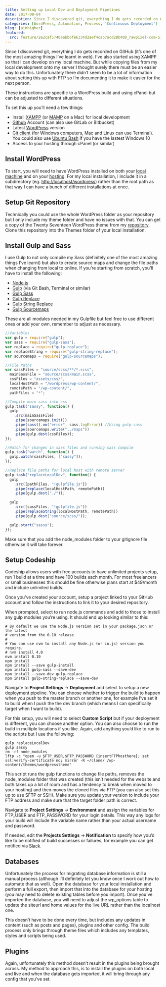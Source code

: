 ```yaml
---
title: Setting up Local Dev and Deployment Pipelines
date: 2017-09-04
description: Since I discovered git, everything I do gets recorded on GitHub (it’s one of the most amazing things I’ve learnt in web). I’ve also started using XAMPP so that I can develop on my local machine. But while copying files from my local development onto my server I thought surely there must be an easier way to do this.
categories: [WordPress, Automation, Process, 'Continuous Deployment']
blog: [aimhigher]
featured:
  src: feature/2e2caf5740aabb6fe6334d2aef4cab7acd28b408_rawpixel-com-579231-unsplash.jpg
---
```


Since I discovered git, everything I do gets recorded on GitHub (it’s one of the most amazing things I’ve learnt in web). I’ve also started using XAMPP so that I can develop on my local machine. But while copying files from my local development onto my server I thought surely there must be an easier way to do this. Unfortunately there didn’t seem to be a lot of information about setting this up with FTP so I’m documenting it to make it easier for the next person.

These instructions are specific to a WordPress build and using cPanel but can be adjusted to different situations.

To set this up you’ll need a few things:

- Install [XAMPP](https://www.apachefriends.org/index.html) (or [MAMP](https://www.mamp.info/en/) on a Mac) for local development
- [Github](https://github.com/) Account (can also use GitLab or Bitbucket)
- Latest [WordPress](https://en-au.wordpress.org/) version
- [Git client](https://git-for-windows.github.io/) (for Windows computers, Mac and Linux can use Terminal). You could also use [Ubuntu Bash](https://msdn.microsoft.com/en-au/commandline/wsl/install_guide) if you have the lastest Windows 10
- Access to your hosting through cPanel (or similar)

## Install WordPress

To start, you will need to have WordPress installed on both your [local machine](https://premium.wpmudev.org/blog/setting-up-xampp/) and on your [hosting](https://codex.wordpress.org/Installing_WordPress). For my local installation, I include it in a subdirectory (eg. <http://localhost/wordpress>) rather than the root path as that way I can have a bunch of different installations at once.

## Setup Git Repository

Technically you could use the whole WordPress folder as your repository but I only include my theme folder and have no issues with that. You can get a copy of the Twenty Seventeen WordPress theme from my [repository](https://github.com/amykapernick/wordpress). Clone this repository into the Themes folder of your local installation.

## Install Gulp and Sass

I use Gulp to not only compile my Sass (definitely one of the most amazing things I’ve learnt) but also to create source maps and change the file paths when changing from local to online. If you’re starting from scratch, you’ll have to install the following:

- [Node.js](https://nodejs.org/en/)
- [Gulp](https://www.npmjs.com/package/gulp-install) (via Git Bash, Terminal or similar)
- [Gulp Sass](https://www.npmjs.com/package/gulp-sass)
- [Gulp Replace](https://www.npmjs.com/package/gulp-replace)
- [Gulp String Replace](https://www.npmjs.com/package/gulp-string-replace)
- [Gulp Sourcemaps](https://www.npmjs.com/package/gulp-sourcemaps)

These are all modules needed in my Gulpfile but feel free to use different ones or add your own, remember to adjust as necessary.

```javascript
//Variables
var gulp = require("gulp");
var sass = require("gulp-sass");
var replace = require("gulp-replace");
var replaceString = require("gulp-string-replace");
var sourcemaps = require("gulp-sourcemaps");

//File Paths
var sassFiles = "source/scss/**/*.scss",
  mainSassFile = "source/scss/main.scss",
  cssFiles = "assets/css/",
  localHostPath = "/wordpress/wp-content/",
  remotePath = "/wp-content/",
  pathFiles = "*";

//Compile main sass into css
gulp.task("sassy", function() {
  gulp
    .src(mainSassFile)
    .pipe(sourcemaps.init())
    .pipe(sass().on("error", sass.logError)) //Using gulp-sass
    .pipe(sourcemaps.write("../maps"))
    .pipe(gulp.dest(cssFiles));
});

//Watch for changes in sass files and running sass compile
gulp.task("watch", function() {
  gulp.watch(sassFiles, ["sassy"]);
});

//Replace file paths for local host with remote server
gulp.task("replaceLocalDev", function() {
  gulp
    .src([pathFiles, "!gulpfile.js"])
    .pipe(replace(localHostPath, remotePath))
    .pipe(gulp.dest("./"));

  gulp
    .src([sassFiles, "!gulpfile.js"])
    .pipe(replaceString(localHostPath, remotePath))
    .pipe(gulp.dest("source/scss/"));

  gulp.start("sassy");
});
```

Make sure that you add the node_modules folder to your gitignore file otherwise it will take forever.

## Setup Codeship

Codeship allows users with free accounts to have unlimited projects setup, run 1 build at a time and have 100 builds each month. For most freelancers or small businesses this should be fine otherwise plans start at \$49/month and include unlimited builds.

Once you’ve created your account, setup a project linked to your GitHub account and follow the instructions to link it to your desired repository.

When prompted, select to run node.js commands and add to those to install any gulp modules you’re using. It should end up looking similar to this:

```shell
# By default we use the Node.js version set in your package.json or the latest
# version from the 0.10 release
#
# You can use nvm to install any Node.js (or io.js) version you require.
# nvm install 4.0
nvm install 0.10
npm install
npm install --save gulp-install
npm install gulp-sass --save-dev
npm install --save-dev gulp-replace
npm install gulp-string-replace --save-dev
```

Navigate to **Project Settings** -> **Deployment** and select to setup a new deployment pipeline. You can choose whether to trigger the build to happen when you push to the master branch or another one, for example I’ve set it to build when I push the the dev branch (which means I can specifically target when I want to build).

For this setup, you will need to select **Custom Script** but if your deployment is different, you can choose another option. You can also choose to run the build in multiple locations if you like. Again, add anything you’d like to run to the scripts but I use the following:

```shell
gulp replaceLocalDev
gulp sassy
rm -rf node_modules
lftp -c "open -u $FTP_USER,$FTP_PASSWORD {insertFTPhosthere}; set ssl:verify-certificate no; mirror -R ~/clone/ /wp-content/themes/wordpresstheme"
```

This script runs the gulp functions to change file paths, removes the node_modules folder that was created (this isn’t needed for the website and both takes up a lot of room and has a tendency to break when moved to your hosting) and then moves the cloned files via FTP (you can also set this up to use SFTP or SSH). Make sure you update your version to include your FTP address and make sure that the target folder path is correct.

Navigate to **Project Settings** -> **Environment** and assign the variables for FTP_USER and FTP_PASSWORD for your login details. This way any logs for your build will include the variable name rather than your actual username and password.

If needed, edit the **Projects Settings** -> **Notification** to specify how you’d like to be notified of build successes or failures, for example you can get notified via [Slack](https://slack.com/).

## Databases

Unfortunately the process for migrating database information is still a manual process (although I’ll definitely let you know once I work out how to automate that as well). Open the database for your local installation and perform a full export, then import that into the database for your hosting (you may need to delete existing tables before you import). Once you’ve imported the database, you will need to adjust the wp_options table to update the siteurl and home values for the live URL rather than the localhost one.

This doesn’t have to be done every time, but includes any updates in content (such as posts and pages), plugins and other config. The build process only brings through theme files which includes any templates, styles and scripts being used.

## Plugins

Again, unfortunately this method doesn’t result in the plugins being brought across. My method to approach this, is to install the plugins on both local and live and when the database gets imported, it will bring through any config that you’ve set.

